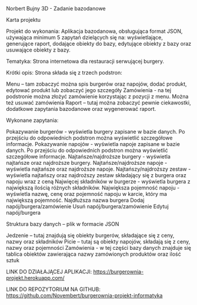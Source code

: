 Norbert Bujny 3D - Zadanie bazodanowe 

Karta projektu 

Projekt do wykonania: Aplikacja bazodanowa, obsługująca format JSON, używająca minimum 5 zapytań dzielących się na: wyświetlające, generujące raport, dodające obiekty do bazy, edytujące obiekty z bazy oraz usuwające obiekty z bazy. 

Tematyka: Strona internetowa dla restauracji serwującej burgery. 

Krótki opis: Strona składa się z trzech podstron: 

Menu – tam zobaczyć można spis burgerów oraz napojów, dodać produkt, edytować produkt lub zobaczyć jego szczegóły 
Zamówienia - na tej podstronie można złożyć zamówienie korzystając z pozycji z menu. Można też usuwać zamówienia 
Raport – tutaj można zobaczyć pewnie ciekawostki, dodatkowe zapytania bazodanowe oraz wygenerować raport. 

Wykonane zapytania: 

Pokazywanie burgerów - wyświetla burgery zapisane w bazie danych. Po przejściu do odpowiednich podstron można wyświetlić szczegółowe informacje. 
Pokazywanie napojów - wyświetla napoje zapisane w bazie danych. Po przejściu do odpowiednich podstron można wyświetlić szczegółowe informacje. 
Najtańsze/najdroższe burgery - wyświetla najtańsze oraz najdroższe burgery. 
Najtańsze/najdroższe napoje - wyświetla najtańsze oraz najdroższe napoje. 
Najtańszy/najdroższy zestaw - wyświetla najtańszy oraz najdroższy zestaw składający się z burgera oraz napoju wraz z ceną 
Najwięcej składników w burgerze - wyświetla burgera z największą ilością różnych składników. 
Największa pojemność napoju - wyświetla nazwę, cenę oraz pojemność napoju w karcie, który ma największą pojemność. 
Najdłuższa nazwa burgera 
Dodaj napój/burgera/zamówienie 
Usuń napój/burgera/zamówienie 
Edytuj napój/burgera 

Struktura bazy danych – plik w formacie JSON 

Jedzenie – tutaj znajdują się obiekty burgerów, składające się z ceny, nazwy oraz składników 
Picie – tutaj są obiekty napojów, składają się z ceny, nazwy oraz pojemności 
Zamówienia - w tej części bazy danych znajduje się tablica obiektów zawierająca nazwy zamówionych produktów oraz ilość sztuk 

LINK DO DZIAŁAJĄCEJ APLIKACJI: https://burgerownia-projekt.herokuapp.com/ 

LINK DO REPOZYTORIUM NA GITHUB: https://github.com/Novembert/burgerownia-projekt-informatyka 
